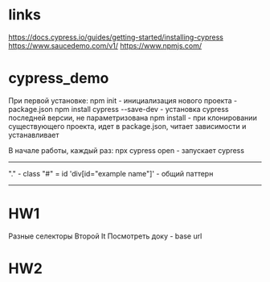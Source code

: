 # links
https://docs.cypress.io/guides/getting-started/installing-cypress
https://www.saucedemo.com/v1/
https://www.npmjs.com/ 

# cypress_demo
При первой установке:
npm init - инициализация нового проекта - package.json
npm install cypress --save-dev -  установка cypress последней версии, не параметризована
npm install - при клонировании существующего проекта, идет в package.json, читает зависимости и устанавливает

В начале работы, каждый раз:
npx cypress open - запускает cypress

________

"." - class
"#" = id
'div[id="example name"]' - общий паттерн

---------

# HW1
Разные селекторы
Второй It
Посмотреть доку - base url 

# HW2





